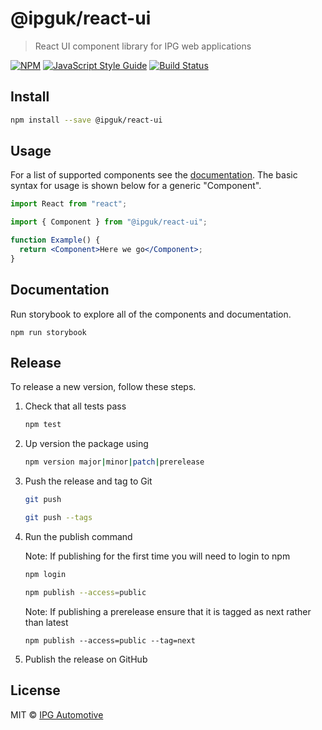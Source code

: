 # @ipguk/react-ui

> React UI component library for IPG web applications

[![NPM](https://img.shields.io/npm/v/@ipguk/react-ui.svg)](https://www.npmjs.com/package/@ipguk/react-ui) [![JavaScript Style Guide](https://img.shields.io/badge/code_style-standard-brightgreen.svg)](https://standardjs.com) [![Build Status](https://github.com/IPG-Automotive-UK/react-ui/workflows/Tests/badge.svg)](https://github.com/IPG-Automotive-UK/react-ui/actions)

## Install

```bash
npm install --save @ipguk/react-ui
```

## Usage

For a list of supported components see the [documentation](https://ipguk-react-ui.netlify.app/). The basic syntax for usage is shown below for a generic "Component".

```jsx
import React from "react";

import { Component } from "@ipguk/react-ui";

function Example() {
  return <Component>Here we go</Component>;
}
```

## Documentation

Run storybook to explore all of the components and documentation.
```
npm run storybook
```

## Release

To release a new version, follow these steps.

1. Check that all tests pass

   ```bash
   npm test
   ```

2. Up version the package using

   ```bash
   npm version major|minor|patch|prerelease

   ```

3. Push the release and tag to Git

   ```bash
   git push

   ```
   
   ```bash
   git push --tags

   ```

4. Run the publish command

   Note: If publishing for the first time you will need to login to npm
   ```bash
   npm login

   ```

   ```bash
   npm publish --access=public
   ```

    Note: If publishing a prerelease ensure that it is tagged as next rather than latest

    ```
    npm publish --access=public --tag=next
    ```

5. Publish the release on GitHub

## License

MIT © [IPG Automotive](https://ipg-automotive.com/)
